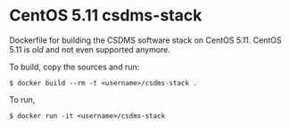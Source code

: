 CentOS 5.11 csdms-stack
=======================

Dockerfile for building the CSDMS software stack on CentOS 5.11.
CentOS 5.11 is *old* and not even supported anymore.

To build, copy the sources and run:

    $ docker build --rm -t <username>/csdms-stack .

To run,

    $ docker run -it <username>/csdms-stack


